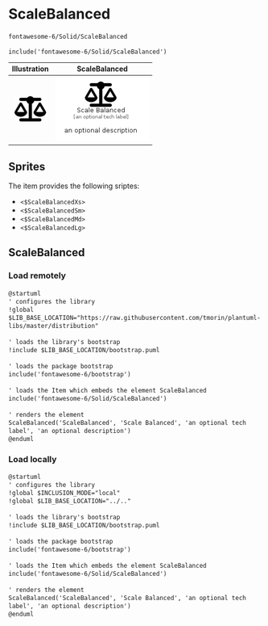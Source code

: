 # ScaleBalanced


```text
fontawesome-6/Solid/ScaleBalanced
```

```text
include('fontawesome-6/Solid/ScaleBalanced')
```



| Illustration | ScaleBalanced |
| :---: | :---: |
| ![illustration for Illustration](../../fontawesome-6/Solid/ScaleBalanced.png) | ![illustration for ScaleBalanced](../../fontawesome-6/Solid/ScaleBalanced.Local.png) |



## Sprites
The item provides the following sriptes:

- `<$ScaleBalancedXs>`
- `<$ScaleBalancedSm>`
- `<$ScaleBalancedMd>`
- `<$ScaleBalancedLg>`





## ScaleBalanced

### Load remotely
```plantuml
@startuml
' configures the library
!global $LIB_BASE_LOCATION="https://raw.githubusercontent.com/tmorin/plantuml-libs/master/distribution"

' loads the library's bootstrap
!include $LIB_BASE_LOCATION/bootstrap.puml

' loads the package bootstrap
include('fontawesome-6/bootstrap')

' loads the Item which embeds the element ScaleBalanced
include('fontawesome-6/Solid/ScaleBalanced')

' renders the element
ScaleBalanced('ScaleBalanced', 'Scale Balanced', 'an optional tech label', 'an optional description')
@enduml
```

### Load locally
```plantuml
@startuml
' configures the library
!global $INCLUSION_MODE="local"
!global $LIB_BASE_LOCATION="../.."

' loads the library's bootstrap
!include $LIB_BASE_LOCATION/bootstrap.puml

' loads the package bootstrap
include('fontawesome-6/bootstrap')

' loads the Item which embeds the element ScaleBalanced
include('fontawesome-6/Solid/ScaleBalanced')

' renders the element
ScaleBalanced('ScaleBalanced', 'Scale Balanced', 'an optional tech label', 'an optional description')
@enduml
```

